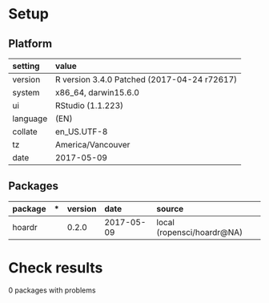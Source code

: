 # Setup

## Platform

|setting  |value                                       |
|:--------|:-------------------------------------------|
|version  |R version 3.4.0 Patched (2017-04-24 r72617) |
|system   |x86_64, darwin15.6.0                        |
|ui       |RStudio (1.1.223)                           |
|language |(EN)                                        |
|collate  |en_US.UTF-8                                 |
|tz       |America/Vancouver                           |
|date     |2017-05-09                                  |

## Packages

|package |*  |version |date       |source                     |
|:-------|:--|:-------|:----------|:--------------------------|
|hoardr  |   |0.2.0   |2017-05-09 |local (ropensci/hoardr@NA) |

# Check results

0 packages with problems




